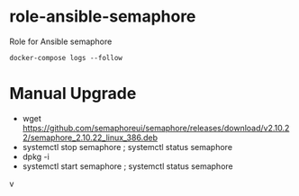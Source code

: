 # role-ansible-semaphore
Role for Ansible semaphore


``
docker-compose logs --follow
``



# Manual Upgrade
- wget https://github.com/semaphoreui/semaphore/releases/download/v2.10.22/semaphore_2.10.22_linux_386.deb
- systemctl stop semaphore ; systemctl status semaphore
- dpkg -i
- systemctl start semaphore ; systemctl status semaphore

v
